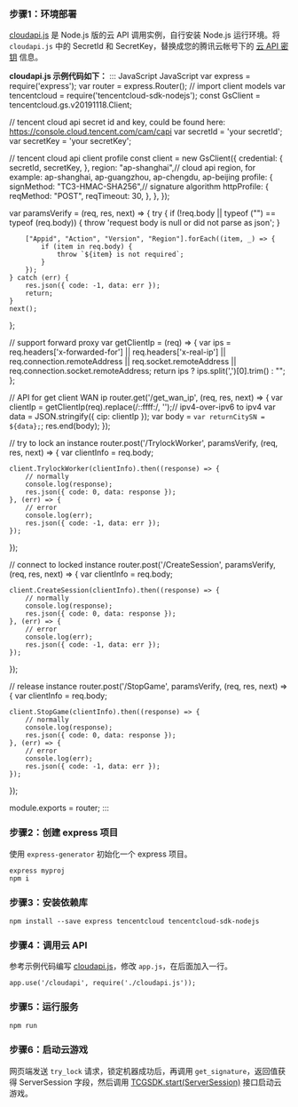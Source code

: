 

[](id:step1)
### 步骤1：环境部署
[cloudapi.js](https://cloud.tencent.com/document/product/1162/47523#cloudapi) 是 Node.js 版的云 API 调用实例，自行安装 Node.js 运行环境。将 `cloudapi.js` 中的 SecretId 和 SecretKey，替换成您的腾讯云帐号下的 [云 API 密钥](https://console.cloud.tencent.com/cam/capi) 信息。


**cloudapi.js 示例代码如下：**[](id:cloudapi)
<dx-codeblock>
::: JavaScript JavaScript
var express = require('express');
var router = express.Router();
// import client models
var tencentcloud = require('tencentcloud-sdk-nodejs');
const GsClient = tencentcloud.gs.v20191118.Client;

// tencent cloud api secret id and key, could be found here: https://console.cloud.tencent.com/cam/capi
var secretId = 'your secretId';
var secretKey = 'your secretKey';

// tencent cloud api client profile
const client = new GsClient({
    credential: {
        secretId,
        secretKey,
    },
    region: "ap-shanghai",// cloud api region, for example: ap-shanghai, ap-guangzhou, ap-chengdu, ap-beijing
    profile: {
        signMethod: "TC3-HMAC-SHA256",// signature algorithm
        httpProfile: {
            reqMethod: "POST",
            reqTimeout: 30,
        },
    },
});

var paramsVerify = (req, res, next) => {
    try {
        if (!req.body || typeof ("") == typeof (req.body)) {
            throw 'request body is null or did not parse as json';
        }

        ["Appid", "Action", "Version", "Region"].forEach((item, _) => {
            if (item in req.body) {
                throw `${item} is not required`;
            }
        });
    } catch (err) {
        res.json({ code: -1, data: err });
        return;
    }
    next();
};

// support forward proxy
var getClientIp = (req) => {
    var ips = req.headers['x-forwarded-for'] ||
        req.headers['x-real-ip'] ||
        req.connection.remoteAddress ||
        req.socket.remoteAddress ||
        req.connection.socket.remoteAddress;
    return ips ? ips.split(',')[0].trim() : "";
};

// API for get client WAN ip
router.get('/get_wan_ip', (req, res, next) => {
    var clientIp = getClientIp(req).replace(/::ffff:/, '');// ipv4-over-ipv6 to ipv4
    var data = JSON.stringify({ cip: clientIp });
    var body = `var returnCitySN = ${data};`;
    res.end(body);
});

// try to lock an instance
router.post('/TrylockWorker', paramsVerify, (req, res, next) => {
    var clientInfo = req.body;

    client.TrylockWorker(clientInfo).then((response) => {
        // normally
        console.log(response);
        res.json({ code: 0, data: response });
    }, (err) => {
        // error
        console.log(err);
        res.json({ code: -1, data: err });
    });
});

// connect to locked instance
router.post('/CreateSession', paramsVerify, (req, res, next) => {
    var clientInfo = req.body;

    client.CreateSession(clientInfo).then((response) => {
        // normally
        console.log(response);
        res.json({ code: 0, data: response });
    }, (err) => {
        // error
        console.log(err);
        res.json({ code: -1, data: err });
    });
});

// release instance
router.post('/StopGame', paramsVerify, (req, res, next) => {
    var clientInfo = req.body;

    client.StopGame(clientInfo).then((response) => {
        // normally
        console.log(response);
        res.json({ code: 0, data: response });
    }, (err) => {
        // error
        console.log(err);
        res.json({ code: -1, data: err });
    });
});


module.exports = router;
:::
</dx-codeblock>


[](id:step2)
### 步骤2：创建 express 项目
使用 `express-generator` 初始化一个 express 项目。
```
express myproj
npm i
```

[](id:step3)
### 步骤3：安装依赖库
```
npm install --save express tencentcloud tencentcloud-sdk-nodejs
```

[](id:step4)

### 步骤4：调用云 API
参考示例代码编写 [cloudapi.js](#step1)，修改 `app.js`，在后面加入一行。
```
app.use('/cloudapi', require('./cloudapi.js'));
```

[](id:step5)
### 步骤5：运行服务
```
npm run
```

[](id:step6)
### 步骤6：启动云游戏
网页端发送 `try_lock` 请求，锁定机器成功后，再调用 `get_signature`，返回值获得 ServerSession 字段，然后调用 [TCGSDK.start(ServerSession)](https://cloud.tencent.com/document/product/1162/46134#tcgsdk.start(serversession)) 接口启动云游戏。

